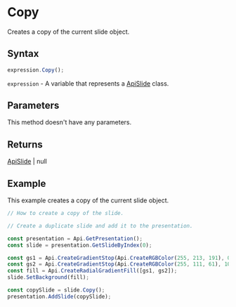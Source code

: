 # Copy

Creates a copy of the current slide object.

## Syntax

```javascript
expression.Copy();
```

`expression` - A variable that represents a [ApiSlide](../ApiSlide.md) class.

## Parameters

This method doesn't have any parameters.

## Returns

[ApiSlide](../../ApiSlide/ApiSlide.md) \| null

## Example

This example creates a copy of the current slide object.

```javascript editor-pptx
// How to create a copy of the slide.

// Create a duplicate slide and add it to the presentation.

const presentation = Api.GetPresentation();
const slide = presentation.GetSlideByIndex(0);

const gs1 = Api.CreateGradientStop(Api.CreateRGBColor(255, 213, 191), 0);
const gs2 = Api.CreateGradientStop(Api.CreateRGBColor(255, 111, 61), 100000);
const fill = Api.CreateRadialGradientFill([gs1, gs2]);
slide.SetBackground(fill);

const copySlide = slide.Copy();
presentation.AddSlide(copySlide);

```
